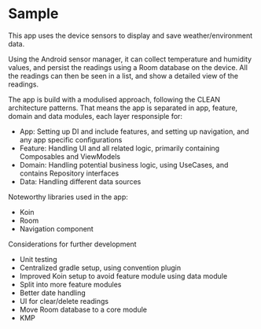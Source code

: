 # Sample

This app uses the device sensors to display and save weather/environment data.

Using the Android sensor manager, it can collect temperature and humidity values, and persist the readings using a Room database on the device.
All the readings can then be seen in a list, and show a detailed view of the readings.

The app is build with a modulised approach, following the CLEAN architecture patterns. 
That means the app is separated in app, feature, domain and data modules, each layer responsiple for:
- App: Setting up DI and include features, and setting up navigation, and any app specific configurations
- Feature: Handling UI and all related logic, primarily containing Composables and ViewModels
- Domain: Handling potential business logic, using UseCases, and contains Repository interfaces
- Data: Handling different data sources

Noteworthy libraries used in the app:
- Koin
- Room
- Navigation component

Considerations for further development
- Unit testing
- Centralized gradle setup, using convention plugin
- Improved Koin setup to avoid feature module using data module
- Split into more feature modules
- Better date handling
- UI for clear/delete readings
- Move Room database to a core module
- KMP

